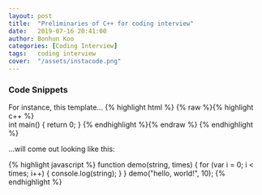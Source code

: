 ```yaml
---
layout: post
title:  "Preliminaries of C++ for coding interview"
date:   2019-07-16 20:41:00
author: Bonhun Koo
categories: [Coding Interview]
tags:	coding interview
cover:  "/assets/instacode.png"
---
```


### Code Snippets

For instance, this template...
{% highlight html %}
{% raw %}{% highlight c++ %}    
int main() {
	return 0;
}
{% endhighlight %}{% endraw %}
{% endhighlight %}

...will come out looking like this:

{% highlight javascript %}
function demo(string, times) {
  for (var i = 0; i < times; i++) {
    console.log(string);
  }
}
demo("hello, world!", 10);
{% endhighlight %}

[liquid]: https://github.com/Shopify/liquid/wiki/Liquid-for-Designers
